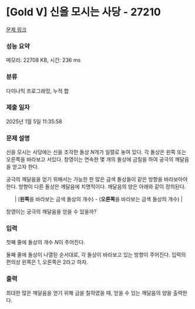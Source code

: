 # [Gold V] 신을 모시는 사당 - 27210 

[문제 링크](https://www.acmicpc.net/problem/27210) 

### 성능 요약

메모리: 22708 KB, 시간: 236 ms

### 분류

다이나믹 프로그래밍, 누적 합

### 제출 일자

2025년 1월 5일 11:35:58

### 문제 설명

<p>신을 모시는 사당에는 신을 조각한 돌상 <em>N</em>개가 일렬로 놓여 있다. 각 돌상은 왼쪽 또는 오른쪽을 바라보고 서있다. 창영이는 연속한 몇 개의 돌상에 금칠을 하여 궁극의 깨달음을 얻고자 한다.</p>

<p>궁극의 깨달음을 얻기 위해서는 가능한 한 많은 금색 돌상들이 같은 방향을 바라보아야 한다. 방향이 다른 돌상은 깨달음에 치명적이다. 깨달음의 양은 아래와 같이 정의된다.</p>

<p style="text-align: center;">| (<strong>왼쪽</strong>을 바라보는 금색 돌상의 개수) - (<strong>오른쪽</strong>을 바라보는 금색 돌상의 개수) |</p>

<p>창영이는 궁극의 깨달음을 얻을 수 있을까?</p>

### 입력 

 <p>첫째 줄에 돌상의 개수 <em>N</em>이 주어진다.</p>

<p>둘째 줄에 돌상이 나열된 순서대로, 각 돌상이 바라보고 있는 방향이 주어진다. 입력의 편의상 왼쪽은 1, 오른쪽은 2라고 하자.</p>

### 출력 

 <p>최대한 많은 깨달음을 얻기 위해 금을 칠하였을 때, 얻을 수 있는 깨달음의 양을 출력한다.</p>

